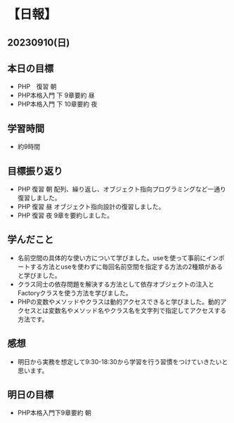 # 【日報】
## 20230910(日)
## 本日の目標
- PHP　復習 朝
- PHP本格入門 下 9章要約 昼
- PHP本格入門 下 10章要約 夜

## 学習時間
- 約9時間

## 目標振り返り
- PHP 復習 朝 配列、繰り返し、オブジェクト指向プログラミングなど一通り復習しました。
- PHP 復習 昼 オブジェクト指向設計の復習しました。
- PHP 復習 夜 9章を要約しました。

## 学んだこと
- 名前空間の具体的な使い方について学びました。useを使って事前にインポートする方法とuseを使わずに毎回名前空間を指定する方法の2種類があると学びました。
- クラス同士の依存問題を解決する方法として依存オブジェクトの注入とFactoryクラスを使う方法を学びました。
- PHPの変数やメソッドやクラスは動的アクセスできると学びました。動的アクセスとは変数名やメソッド名やクラス名を文字列で指定してアクセスする方法です。

## 感想
- 明日から実務を想定して9:30-18:30から学習を行う習慣をつけていきたいと思います。


## 明日の目標
- PHP本格入門下9章要約 朝


